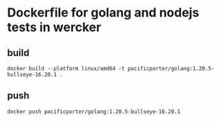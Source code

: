 # Dockerfile for golang and nodejs tests in wercker

## build

```
docker build --platform linux/amd64 -t pacificporter/golang:1.20.5-bullseye-16.20.1 .
```

## push

```
docker push pacificporter/golang:1.20.5-bullseye-16.20.1
```
